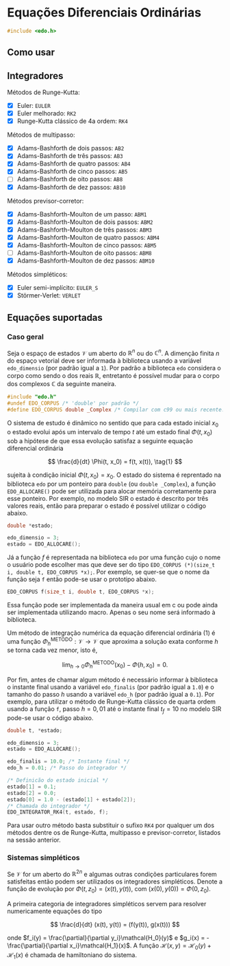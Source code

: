 # Equações Diferenciais Ordinárias

```C
#include <edo.h>
```

## Como usar

## Integradores

Métodos de Runge-Kutta:
- [x] Euler: `EULER`
- [x] Euler melhorado: `RK2`
- [x] Runge-Kutta clássico de 4a ordem: `RK4`

Métodos de multipasso:
- [x] Adams-Bashforth de dois passos: `AB2`
- [x] Adams-Bashforth de três passos: `AB3`
- [x] Adams-Bashforth de quatro passos: `AB4`
- [x] Adams-Bashforth de cinco passos: `AB5`
- [ ] Adams-Bashforth de oito passos: `AB8`
- [x] Adams-Bashforth de dez passos: `AB10`

Métodos previsor-corretor:
- [x] Adams-Bashforth-Moulton de um passo: `ABM1`
- [x] Adams-Bashforth-Moulton de dois passos: `ABM2`
- [x] Adams-Bashforth-Moulton de três passos: `ABM3`
- [x] Adams-Bashforth-Moulton de quatro passos: `ABM4`
- [x] Adams-Bashforth-Moulton de cinco passos: `ABM5`
- [ ] Adams-Bashforth-Moulton de oito passos: `ABM8`
- [x] Adams-Bashforth-Moulton de dez passos: `ABM10`

Métodos simpléticos:
- [x] Euler semi-implícito: `EULER_S`
- [x] Störmer-Verlet: `VERLET`

## Equações suportadas

### Caso geral

Seja o espaço de estados $\mathcal{V}$
um aberto do $\mathbb{R}^n$ ou do $\mathbb{C}^n$.
A dimenção finita $n$ do espaço vetorial deve ser informada à biblioteca
usando a variável `edo_dimensio` (por padrão igual a `1`).
Por padrão a biblioteca `edo` considera o corpo como sendo o dos reais
$\mathbb{R}$, entretanto é possível mudar para o corpo dos complexos
$\mathbb{C}$ da seguinte maneira.

```c
#include "edo.h"
#undef EDO_CORPUS /* 'double' por padrão */
#define EDO_CORPUS double _Complex /* Compilar com c99 ou mais recente. */
```

O sistema de estudo é dinâmico no sentido que para cada
estado inicial $x_0$ o estado evolui após um intervalo
de tempo $t$ até um estado final $\Phi(t, x_0)$
sob a hipótese de que essa evolução satisfaz a seguinte
equação diferencial ordinária

$$
\frac{d}{dt} \Phi(t, x_0) = f(t, x(t)),
\tag{1}
$$

sujeita à condição inicial $\Phi(t, x_0) = x_0$.
O estado do sistema é reprentado na biblioteca `edo`
por um ponteiro para `double` (ou `double _Complex`),
a função `EDO_ALLOCARE()` pode ser utilizada para alocar memória corretamente
para esse ponteiro.
Por exemplo, no modelo SIR o estado é descrito por três valores reais,
então para preparar o estado é possível utilizar o código abaixo.

```c
double *estado;

edo_dimensio = 3;
estado = EDO_ALLOCARE();
```

Já a função $f$ é representada na biblioteca `edo` por
uma função cujo o nome o usuário pode escolher mas que deve ser do tipo
`EDO_CORPUS (*)(size_t i, double t, EDO_CORPUS *x);`. Por exemplo,
se quer-se que o nome da função seja `f` então pode-se usar o prototipo abaixo.

```c
EDO_CORPUS f(size_t i, double t, EDO_CORPUS *x);
```

Essa função pode ser implementada da maneira usual em c ou pode ainda ser
implementada utilizando macro. Apenas o seu nome será informado à biblioteca.

Um método de integração numérica da equação diferencial ordinária
(1) é uma função
$\Phi^{\text{METODO}}_{h}:\mathcal{V}\rightarrow\mathcal{V}$
que aproxima a solução exata conforme $h$ se torna cada vez menor,
isto é,

$$
\lim_{h\to 0} \Phi^{\text{METODO}}_{h}(x_0) - \Phi(h, x_0) = 0.
$$

Por fim, antes de chamar algum método é necessário informar à biblioteca
o instante final usando a variável `edo_finalis`
(por padrão igual a `1.0`) e o tamanho do passo $h$ usando a
variável `edo_h` (por padrão igual a `0.1`).
Por exemplo, para utilizar o método de Runge-Kutta clássico de quarta
ordem usando a função `f`, passo $h = 0,01$ até o instante final
$t_f = 10$ no modelo SIR pode-se usar o código abaixo.

```c
double t, *estado;

edo_dimensio = 3;
estado = EDO_ALLOCARE();

edo_finalis = 10.0; /* Instante final */
edo_h = 0.01; /* Passo do integrador */

/* Definicão do estado inicial */
estado[1] = 0.1;
estado[2] = 0.0;
estado[0] = 1.0 - (estado[1] + estado[2]);
/* Chamada do integrador */
EDO_INTEGRATOR_RK4(t, estado, f);
```

Para usar outro método basta substituir o sufixo `RK4`
por qualquer um dos métodos
dentre os de Runge-Kutta, multipasso e previsor-corretor,
listados na sessão anterior.

### Sistemas simpléticos

Se $\mathcal{V}$ for um aberto do $\mathbb{R}^{2n}$ e algumas outras
condições particulares forem satisfeitas então podem ser utilizados os
integradores simpléticos.
Denote a função de evolução por
$\Phi(t, z_0) = (x(t), y(t))$, com $(x(0), y(0)) = \Phi(0, z_0)$.

A primeira categoria de integradores simpléticos
servem para resolver numericamente equações do tipo

$$
\frac{d}{dt} (x(t), y(t)) = (f(y(t)), g(x(t)))
$$

onde $f_i(y) = \frac{\partial}{\partial y_i}\mathcal{H_0}(y)$
e $g_i(x) = -\frac{\partial}{\partial x_i}\mathcal{H_1}(x)$.
A função
$\mathcal{H}(x, y) = \mathcal{H}_0(y) + \mathcal{H}_1(x)$
é chamada de hamiltoniano do sistema.
